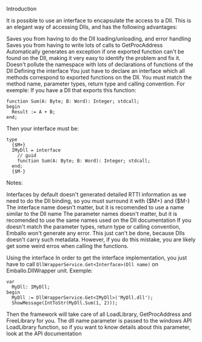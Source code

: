 Introduction

It is possible to use an interface to encapsulate the access to a Dll. This is an elegant way of accessing Dlls, and has the following advantages:

Saves you from having to do the Dll loading/unloading, and error handling
Saves you from having to write lots of calls to GetProcAddress
Automatically generates an exception if one exported function can't be found on the Dll, making it very easy to identify the problem and fix it.
Doesn't pollute the namespace with lots of declarations of functions of the Dll
Defining the interface
You just have to declare an interface which all methods correspond to exported functions on the Dll. You must match the method name, parameter types, return type and calling convention. For exemple: If you have a Dll that exports this function:

```
function Sum(A: Byte; B: Word): Integer; stdcall;
begin
  Result := A + B;
end;
```

Then your interface must be:

```
type
  {$M+}
  IMyDll = interface
    // guid
    function Sum(A: Byte; B: Word): Integer; stdcall;
  end;
  {$M-}
```
Notes:

Interfaces by default doesn't generated detailed RTTI information as we need to do the Dll binding, so you must surround it with {$M+} and ($M-}
The interface name doesn't matter, but it is recomended to use a name similar to the Dll name
The parameter names doesn't matter, but it is recomended to use the same names used on the Dll documentation
If you doesn't match the parameter types, return type or calling convention, Emballo won't generate any error. This just can't be done, because Dlls doesn't carry such metadata. However, if you do this mistake, you are likely get some weird erros when calling the functions.

Using the interface
In order to get the interface implementation, you just have to call `DllWrapperService.Get<Interface>(Dll name)` on Emballo.DllWrapper unit. Exemple:

```
var
  MyDll: IMyDll;
begin
  MyDll := DllWrapperService.Get<IMyDll>('MyDll.dll');
  ShowMessage(IntToStr(MyDll.Sum(1, 2)));
```

Then the framework will take care of all LoadLibrary, GetProcAddress and FreeLibrary for you. The dll name parameter is passed to the windows API LoadLibrary function, so if you want to know details about this parameter, look at the API documentation